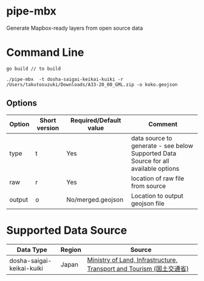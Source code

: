 
# pipe-mbx
Generate Mapbox-ready layers from open source data

# Command Line 

```
go build // to build

./pipe-mbx  -t dosha-saigai-keikai-kuiki -r /Users/takutosuzuki/Downloads/A33-20_00_GML.zip -o koko.geojson
```

## Options 

| Option | Short version | Required/Default value | Comment |
|--|--|--|--|
| type | t | Yes | data source to generate - see below Supported Data Source for all available options |
| raw | r | Yes | location of raw file from source |
| output | o | No/merged.geojson | Location to output geojson file |


# Supported Data Source

| Data Type | Region | Source | 
|--|--|--|
| dosha-saigai-keikai-kuiki | Japan | [Ministry of Land, Infrastructure, Transport and Tourism (国土交通省)][1] | 


[1]: https://nlftp.mlit.go.jp/ksj/gml/datalist/KsjTmplt-A33-v1_4.html